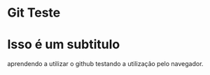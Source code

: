 # Git Teste
# Isso é um subtitulo
 aprendendo a utilizar o github
 testando a utilização pelo navegador.
